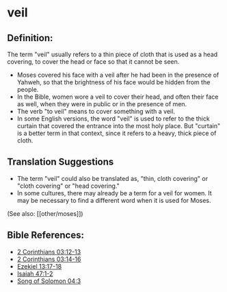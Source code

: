 # veil #

## Definition: ##

The term "veil" usually refers to a thin piece of cloth that is used as a head covering, to cover the head or face so that it cannot be seen.

* Moses covered his face with a veil after he had been in the presence of Yahweh, so that the brightness of his face would be hidden from the people.
* In the Bible, women wore a veil to cover their head, and often their face as well, when they were in public or in the presence of men.
* The verb "to veil" means to cover something with a veil.
* In some English versions, the word "veil" is used to refer to the thick curtain that covered the entrance into the most holy place. But "curtain" is a better term in that context, since it refers to a heavy, thick piece of cloth.

## Translation Suggestions ##

* The term "veil" could also be translated as, "thin, cloth covering" or "cloth covering" or "head covering."
* In some cultures, there may already be a term for a veil for women. It may be necessary to find a different word when it is used for Moses.

(See also: [[other/moses]])

## Bible References: ##

* [2 Corinthians 03:12-13](en/tn/2co/help/03/12)
* [2 Corinthians 03:14-16](en/tn/2co/help/03/14)
* [Ezekiel 13:17-18](en/tn/ezk/help/13/17)
* [Isaiah 47:1-2](en/tn/isa/help/47/01)
* [Song of Solomon 04:3](en/tn/sng/help/04/03)